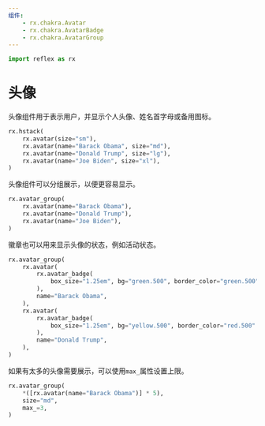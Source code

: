 ```yaml
---
组件:
    - rx.chakra.Avatar
    - rx.chakra.AvatarBadge
    - rx.chakra.AvatarGroup
---
```


```python exec
import reflex as rx
```

# 头像

头像组件用于表示用户，并显示个人头像、姓名首字母或备用图标。

```python demo
rx.hstack(
    rx.avatar(size="sm"),
    rx.avatar(name="Barack Obama", size="md"),
    rx.avatar(name="Donald Trump", size="lg"),
    rx.avatar(name="Joe Biden", size="xl"),
)
```

头像组件可以分组展示，以便更容易显示。

```python demo
rx.avatar_group(
    rx.avatar(name="Barack Obama"),
    rx.avatar(name="Donald Trump"),
    rx.avatar(name="Joe Biden"),
)
```

徽章也可以用来显示头像的状态，例如活动状态。

```python demo
rx.avatar_group(
    rx.avatar(
        rx.avatar_badge(
            box_size="1.25em", bg="green.500", border_color="green.500"
        ),
        name="Barack Obama",
    ),
    rx.avatar(
        rx.avatar_badge(
            box_size="1.25em", bg="yellow.500", border_color="red.500"
        ),
        name="Donald Trump",
    ),
)
```

如果有太多的头像需要展示，可以使用`max_`属性设置上限。

```python demo
rx.avatar_group(
    *([rx.avatar(name="Barack Obama")] * 5),
    size="md",
    max_=3,
)
```

